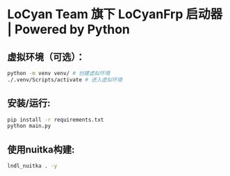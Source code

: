 # LoCyan Team 旗下 LoCyanFrp 启动器 | Powered by Python
## 虚拟环境（可选）：
```bash
python -m venv venv/ # 创建虚拟环境
./.venv/Scripts/activate # 进入虚拟环境
```
## 安装/运行:
```bash
pip install -r requirements.txt
python main.py
```
## 使用nuitka构建:
```bash
lndl_nuitka . -y
```
